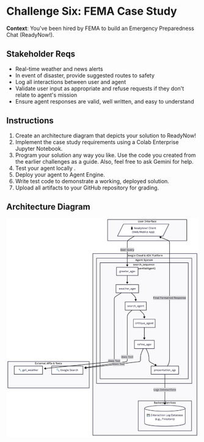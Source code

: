 # Challenge Six: FEMA Case Study
**Context**: You've been hired by FEMA to build an Emergency Preparedness Chat (ReadyNow!).

## Stakeholder Reqs
* Real-time weather and news alerts
* In event of disaster, provide suggested routes to safety
* Log all interactions between user and agent
* Validate user input as appropriate and refuse requests if they don't relate to agent's mission
* Ensure agent responses are valid, well written, and easy to understand

## Instructions
1. Create an architecture diagram that depicts your solution to ReadyNow!
2. Implement the case study requirements using a Colab Enterprise Jupyter Notebook.
3. Program your solution any way you like. Use the code you created from the earlier
challenges as a guide. Also, feel free to ask Gemini for help.
4. Test your agent locally .
5. Deploy your agent to Agent Engine.
6. Write test code to demonstrate a working, deployed solution.
7. Upload all artifacts to your GitHub repository for grading.

## Architecture Diagram
![img](./docs/ReadyNow_arch.png)